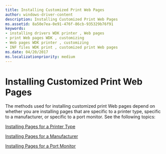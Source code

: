 ```yaml
---
title: Installing Customized Print Web Pages
author: windows-driver-content
description: Installing Customized Print Web Pages
ms.assetid: 8a50e7ea-0e91-476f-86cb-935329b76f91
keywords:
- installing drivers WDK printer , Web pages
- print Web pages WDK , customizing
- Web pages WDK printer , customizing
- INF files WDK print , customized print Web pages
ms.date: 04/20/2017
ms.localizationpriority: medium
---
```


# Installing Customized Print Web Pages





The methods used for installing customized print Web pages depend on whether you are installing pages that are specific to a printer type, specific to a manufacturer, or specific to a port monitor. See the following topics:

[Installing Pages for a Printer Type](installing-pages-for-a-printer-type.md)

[Installing Pages for a Manufacturer](installing-pages-for-a-manufacturer.md)

[Installing Pages for a Port Monitor](installing-pages-for-a-port-monitor.md)

 

 




